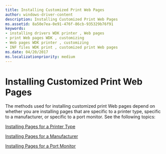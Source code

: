 ```yaml
---
title: Installing Customized Print Web Pages
author: windows-driver-content
description: Installing Customized Print Web Pages
ms.assetid: 8a50e7ea-0e91-476f-86cb-935329b76f91
keywords:
- installing drivers WDK printer , Web pages
- print Web pages WDK , customizing
- Web pages WDK printer , customizing
- INF files WDK print , customized print Web pages
ms.date: 04/20/2017
ms.localizationpriority: medium
---
```


# Installing Customized Print Web Pages





The methods used for installing customized print Web pages depend on whether you are installing pages that are specific to a printer type, specific to a manufacturer, or specific to a port monitor. See the following topics:

[Installing Pages for a Printer Type](installing-pages-for-a-printer-type.md)

[Installing Pages for a Manufacturer](installing-pages-for-a-manufacturer.md)

[Installing Pages for a Port Monitor](installing-pages-for-a-port-monitor.md)

 

 




